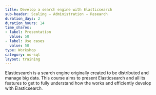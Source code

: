 ```yaml
---
title: Develop a search engine with Elasticsearch
sub-header: Scaling – Administration – Research
duration_days: 2
duration_hours: 14
time_shares:
- label: Presentation
  value: 50
- label: Use cases
  value: 50
type: Workshop
category: no-sql
layout: training
---
```


Elasticsearch is a search engine originally created to be distributed and manage big data. This course aims to present Elasticsearch and all its features to get to fully understand how the  works and efficiently develop with Elasticsearch.
